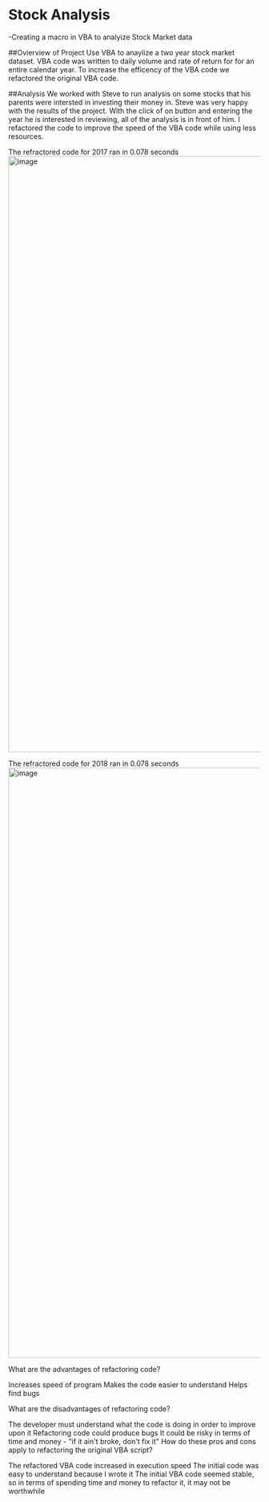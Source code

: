 # Stock Analysis
-Creating a macro in VBA to analyize Stock Market data

##Ovierview of Project
 Use VBA to anaylize a two year stock market dataset. VBA code was written to daily volume and rate of return for for an entire calendar year. To increase the efficency of the VBA code we refactored the original VBA code. 

##Analysis
We worked with Steve to run analysis on some stocks that his parents were intersted in investing their money in. Steve was very happy with the results of the project. With the click of on button and entering the year he is interested in reviewing, all of the analysis is in front of him. I refactored the code to improve the speed of the VBA code while using less resources. 

The refractored code for 2017 ran in 0.078 seconds
<img width="1188" alt="image" src="https://user-images.githubusercontent.com/91449005/154858104-368356fb-9f60-4df5-b32e-2d100a1ddc5d.png">

The refractored code for 2018 ran in 0.078 seconds
<img width="1176" alt="image" src="https://user-images.githubusercontent.com/91449005/154858047-96a7a13a-ba71-4b24-a364-a4acbcc06bdc.png">

What are the advantages of refactoring code?

Increases speed of program
Makes the code easier to understand
Helps find bugs

What are the disadvantages of refactoring code?

The developer must understand what the code is doing in order to improve upon it
Refactoring code could produce bugs
It could be risky in terms of time and money - "if it ain't broke, don't fix it"
How do these pros and cons apply to refactoring the original VBA script?

The refactored VBA code increased in execution speed
The initial code was easy to understand because I wrote it
The initial VBA code seemed stable, so in terms of spending time and money to refactor it, it may not be worthwhile
